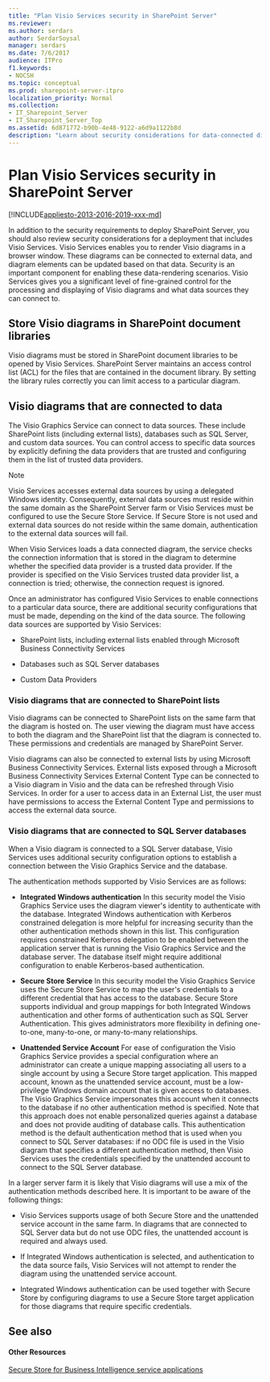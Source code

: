 ```yaml
---
title: "Plan Visio Services security in SharePoint Server"
ms.reviewer: 
ms.author: serdars
author: SerdarSoysal
manager: serdars
ms.date: 7/6/2017
audience: ITPro
f1.keywords:
- NOCSH
ms.topic: conceptual
ms.prod: sharepoint-server-itpro
localization_priority: Normal
ms.collection:
- IT_Sharepoint_Server
- IT_Sharepoint_Server_Top
ms.assetid: 6d871772-b90b-4e48-9122-a6d9a1122b8d
description: "Learn about security considerations for data-connected diagrams rendered in Visio Services."
---
```


# Plan Visio Services security in SharePoint Server

[!INCLUDE[appliesto-2013-2016-2019-xxx-md](../includes/appliesto-2013-2016-2019-xxx-md.md)] 
  
In addition to the security requirements to deploy SharePoint Server, you should also review security considerations for a deployment that includes Visio Services. Visio Services enables you to render Visio diagrams in a browser window. These diagrams can be connected to external data, and diagram elements can be updated based on that data. Security is an important component for enabling these data-rendering scenarios. Visio Services gives you a significant level of fine-grained control for the processing and displaying of Visio diagrams and what data sources they can connect to.
  
## Store Visio diagrams in SharePoint document libraries

Visio diagrams must be stored in SharePoint document libraries to be opened by Visio Services. SharePoint Server maintains an access control list (ACL) for the files that are contained in the document library. By setting the library rules correctly you can limit access to a particular diagram.
  
## Visio diagrams that are connected to data

The Visio Graphics Service can connect to data sources. These include SharePoint lists (including external lists), databases such as SQL Server, and custom data sources. You can control access to specific data sources by explicitly defining the data providers that are trusted and configuring them in the list of trusted data providers.
  
> [!NOTE]
> Visio Services accesses external data sources by using a delegated Windows identity. Consequently, external data sources must reside within the same domain as the SharePoint Server farm or Visio Services must be configured to use the Secure Store Service. If Secure Store is not used and external data sources do not reside within the same domain, authentication to the external data sources will fail. 
  
When Visio Services loads a data connected diagram, the service checks the connection information that is stored in the diagram to determine whether the specified data provider is a trusted data provider. If the provider is specified on the Visio Services trusted data provider list, a connection is tried; otherwise, the connection request is ignored.
  
Once an administrator has configured Visio Services to enable connections to a particular data source, there are additional security configurations that must be made, depending on the kind of the data source. The following data sources are supported by Visio Services:
  
- SharePoint lists, including external lists enabled through Microsoft Business Connectivity Services
    
- Databases such as SQL Server databases
    
- Custom Data Providers
    
### Visio diagrams that are connected to SharePoint lists

Visio diagrams can be connected to SharePoint lists on the same farm that the diagram is hosted on. The user viewing the diagram must have access to both the diagram and the SharePoint list that the diagram is connected to. These permissions and credentials are managed by SharePoint Server. 
  
Visio diagrams can also be connected to external lists by using Microsoft Business Connectivity Services. External lists exposed through a Microsoft Business Connectivity Services External Content Type can be connected to a Visio diagram in Visio and the data can be refreshed through Visio Services. In order for a user to access data in an External List, the user must have permissions to access the External Content Type and permissions to access the external data source.
  
### Visio diagrams that are connected to SQL Server databases

When a Visio diagram is connected to a SQL Server database, Visio Services uses additional security configuration options to establish a connection between the Visio Graphics Service and the database. 
  
The authentication methods supported by Visio Services are as follows:
  
- **Integrated Windows authentication** In this security model the Visio Graphics Service uses the diagram viewer's identity to authenticate with the database. Integrated Windows authentication with Kerberos constrained delegation is more helpful for increasing security than the other authentication methods shown in this list. This configuration requires constrained Kerberos delegation to be enabled between the application server that is running the Visio Graphics Service and the database server. The database itself might require additional configuration to enable Kerberos-based authentication. 
    
- **Secure Store Service** In this security model the Visio Graphics Service uses the Secure Store Service to map the user's credentials to a different credential that has access to the database. Secure Store supports individual and group mappings for both Integrated Windows authentication and other forms of authentication such as SQL Server Authentication. This gives administrators more flexibility in defining one-to-one, many-to-one, or many-to-many relationships. 
    
- **Unattended Service Account** For ease of configuration the Visio Graphics Service provides a special configuration where an administrator can create a unique mapping associating all users to a single account by using a Secure Store target application. This mapped account, known as the unattended service account, must be a low-privilege Windows domain account that is given access to databases. The Visio Graphics Service impersonates this account when it connects to the database if no other authentication method is specified. Note that this approach does not enable personalized queries against a database and does not provide auditing of database calls. This authentication method is the default authentication method that is used when you connect to SQL Server databases: if no ODC file is used in the Visio diagram that specifies a different authentication method, then Visio Services uses the credentials specified by the unattended account to connect to the SQL Server database. 
    
In a larger server farm it is likely that Visio diagrams will use a mix of the authentication methods described here. It is important to be aware of the following things:
  
- Visio Services supports usage of both Secure Store and the unattended service account in the same farm. In diagrams that are connected to SQL Server data but do not use ODC files, the unattended account is required and always used.
    
- If Integrated Windows authentication is selected, and authentication to the data source fails, Visio Services will not attempt to render the diagram using the unattended service account.
    
- Integrated Windows authentication can be used together with Secure Store by configuring diagrams to use a Secure Store target application for those diagrams that require specific credentials.
    
## See also

#### Other Resources

[Secure Store for Business Intelligence service applications](/SharePoint/administration/secure-store-for-business-intelligence-service-applications)

